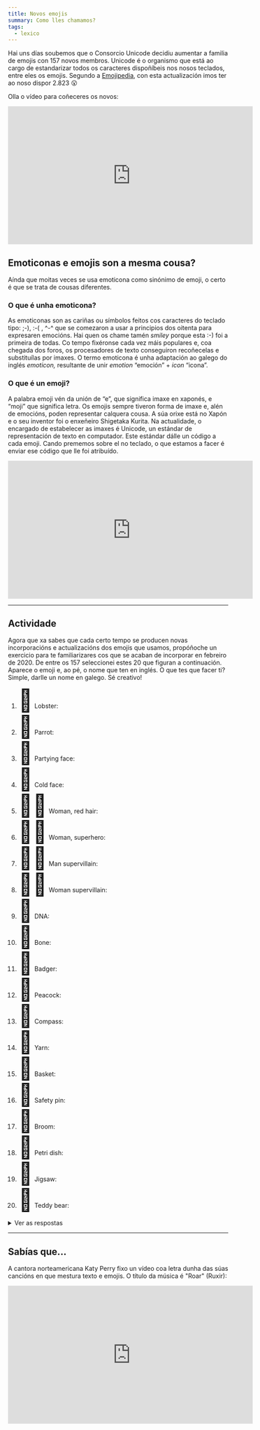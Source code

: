 ```yaml
---
title: Novos emojis
summary: Como lles chamamos?
tags:
  - lexico
---
```

Hai uns días soubemos que o Consorcio Unicode decidiu aumentar a familia de
emojis con 157 novos membros. Unicode é o organismo que está ao cargo de
estandarizar todos os caracteres dispoñíbeis nos nosos teclados, entre eles os
emojis. Segundo a [Emojipedia](https://emojipedia.org/), con esta actualización
imos ter ao noso dispor 2.823 😮

Olla o vídeo para coñeceres os novos:

<iframe width="560" height="315" src="https://www.youtube.com/embed/5qLDBQ583Y8?si=gRbKP3BobsVcBB17" title="YouTube video player" frameborder="0" allow="accelerometer; autoplay; clipboard-write; encrypted-media; gyroscope; picture-in-picture; web-share" allowfullscreen></iframe>

## Emoticonas e emojis son a mesma cousa?

Aínda que moitas veces se usa emoticona como sinónimo de emoji, o certo é que
se trata de cousas diferentes.

### O que é unha emoticona?

As emoticonas son as cariñas ou símbolos feitos cos caracteres do teclado tipo:
;-), :-( , ^-^ que se comezaron a usar a principios dos oitenta para expresaren
emocións. Hai quen os chame tamén *smiley* porque esta :-) foi a primeira de
todas. Co tempo fixéronse cada vez máis populares e, coa chegada dos foros, os
procesadores de texto conseguiron recoñecelas e substituílas por imaxes. O termo
emoticona é unha adaptación ao galego do inglés *emoticon,* resultante de unir
*emotion* “emoción” + *icon* “icona”.

### O que é un emoji?

A palabra emoji vén da unión de “e”, que significa imaxe en xaponés, e “moji”
que significa letra. Os emojis sempre tiveron forma de imaxe e, alén de
emocións, poden representar calquera cousa. A súa orixe está no Xapón e o seu
inventor foi o enxeñeiro Shigetaka Kurita. Na actualidade, o encargado de
estabelecer as imaxes é Unicode, un estándar de representación de texto en
computador. Este estándar dálle un código a cada emoji. Cando prememos sobre el
no teclado, o que estamos a facer é enviar ese código que lle foi atribuído.

<iframe width="560" height="315" src="https://www.youtube.com/embed/lhbslkj-Jv4" frameborder="0" allow="accelerometer; autoplay; encrypted-media; gyroscope; picture-in-picture" allowfullscreen></iframe>

- - -

## Actividade

Agora que xa sabes que cada certo tempo se producen novas incorporacións e
actualizacións dos emojis que usamos, propóñoche un exercicio para te familiarizares
cos que se acaban de incorporar en febreiro de 2020. De entre os 157 seleccionei
estes 20 que figuran a continuación. Aparece o emoji e, ao pé, o nome que ten en
inglés. O que tes que facer ti? Simple, darlle un nome en galego. Sé creativo!

<ol>
<li><span style="font-size:50px">🦞</span> Lobster: </li>
<li><span style="font-size:50px">🦜</span> Parrot: </li>
<li><span style="font-size:50px">🥳</span> Partying face: </li>
<li><span style="font-size:50px">🥶</span> Cold face: </li>
<li><span style="font-size:50px">👩‍🦰</span> Woman, red hair: </li>
<li><span style="font-size:50px">🦸‍♀️</span> Woman, superhero: </li>
<li><span style="font-size:50px">🦹‍♂️</span> Man supervillain: </li>
<li><span style="font-size:50px">🦹‍♀️</span> Woman supervillain:</li>
<li><span style="font-size:50px">🧬</span> DNA:  </li>
<li><span style="font-size:50px">🦴</span> Bone:  </li>
<li><span style="font-size:50px">🦡</span> Badger:</li>
<li><span style="font-size:50px">🦚</span> Peacock:</li>
<li><span style="font-size:50px">🧭</span> Compass:</li>
<li><span style="font-size:50px">🧶</span> Yarn:</li>
<li><span style="font-size:50px">🧺</span> Basket:</li>
<li><span style="font-size:50px">🧷</span> Safety pin: </li>
<li><span style="font-size:50px">🧹</span> Broom: </li>
<li><span style="font-size:50px">🧫</span> Petri dish:</li>
<li><span style="font-size:50px">🧩</span> Jigsaw:</li>
<li><span style="font-size:50px">🧸</span> Teddy bear:</li>
</ol>

<details> <summary>Ver as respostas</summary>
<ol>
<li><span style="font-size:50px">🦞</span> Lobster: lagosta </li>
<li><span style="font-size:50px">🦜</span> Parrot: papagaio </li>
<li><span style="font-size:50px">🥳</span> Partying face: cariña de festa ou cariña festeira </li>
<li><span style="font-size:50px">🥶</span> Cold face: cariña de frío ou cariña friorenta </li>
<li><span style="font-size:50px">👩‍🦰</span> Woman, red hair: roiba ou rubia </li>
<li><span style="font-size:50px">🦸‍♀️</span> Woman, superhero: superheroína </li>
<li><span style="font-size:50px">🦹‍♂️</span> Man supervillain: supervilán </li>
<li><span style="font-size:50px">🦹‍♀️</span> Woman supervillain: supervilá </li>
<li><span style="font-size:50px">🧬</span> DNA: ADN </li>
<li><span style="font-size:50px">🦴</span> Bone: óso </li>
<li><span style="font-size:50px">🦡</span> Badger: teixugo </li>
<li><span style="font-size:50px">🦚</span> Peacock: pavón </li>
<li><span style="font-size:50px">🧭</span> Compass: compás </li>
<li><span style="font-size:50px">🧶</span> Yarn: nobelo </li>
<li><span style="font-size:50px">🧺</span> Basket: cesta </li>
<li><span style="font-size:50px">🧷</span> Safety pin: prendedor </li>
<li><span style="font-size:50px">🧹</span> Broom: vasoira </li>
<li><span style="font-size:50px">🧫</span> Petri dish: placa de Petri </li>
<li><span style="font-size:50px">🧩</span> Jigsaw: quebracabezas </li>
<li><span style="font-size:50px">🧸</span> Teddy bear: osiño de peluche </li>
</ol>

</details>

- - -

## Sabías que...

A cantora norteamericana Katy Perry fixo un vídeo coa letra dunha das súas
cancións en que mestura texto e emojis. O título da música é "Roar" (Ruxir):

<iframe width="560" height="315" src="https://www.youtube.com/embed/e9SeJIgWRPk" frameborder="0" allow="accelerometer; autoplay; encrypted-media; gyroscope; picture-in-picture" allowfullscreen></iframe>
